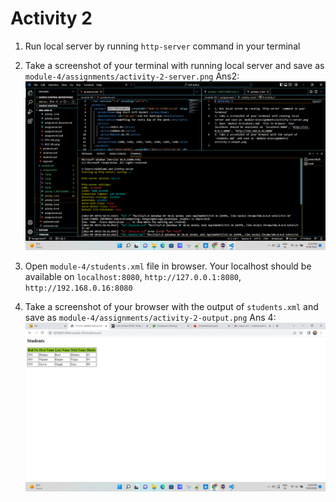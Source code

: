 # Activity 2

1. Run local server by running `http-server` command in your terminal
2. Take a screenshot of your terminal with running local server and save as `module-4/assignments/activity-2-server.png`
Ans2:
![image info](activity-2-server.png)

3. Open `module-4/students.xml` file in browser. Your localhost should be available on `localhost:8080`, `http://127.0.0.1:8080`, `http://192.168.0.16:8080`

4. Take a screenshot of your browser with the output of `students.xml` and save as `module-4/assignments/activity-2-output.png`
Ans 4:
![image info](./activity-2-output.png)